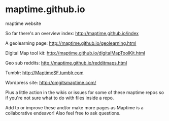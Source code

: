 maptime.github.io
=================

maptime website

  So far there's an overview index: http://maptime.github.io/index
	
  A geolearning page: http://maptime.github.io/geolearning.html
	
  Digital Map tool kit: http://maptime.github.io/digitalMapToolKit.html
  
  Geo sub reddits: http://maptime.github.io/redditmaps.html
	
  Tumblr:  http://MaptimeSF.tumblr.com
  
  Wordpress site: http://omgitsmaptime.com/ 
  
  Plus a little action in the wikis or issues for some of these maptime repos so if you're not sure what to do with files inside a repo.
	
Add to or improve these and/or make more pages as Maptime is a collaborative endeavor!
Also feel free to ask questions.
